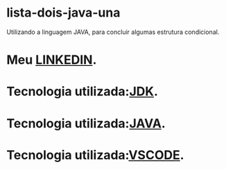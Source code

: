 # lista-dois-java-una
Utilizando a linguagem JAVA, para concluir algumas estrutura condicional.

# Meu [LINKEDIN](https://www.linkedin.com/in/kevin-ferreira-undefined-5276b9272/).    
# Tecnologia utilizada:[JDK](https://www.oracle.com/br/java/technologies/downloads/#jdk20-windows).    
# Tecnologia utilizada:[JAVA](https://www.java.com/pt-BR/).    
# Tecnologia utilizada:[VSCODE](https://code.visualstudio.com/).
